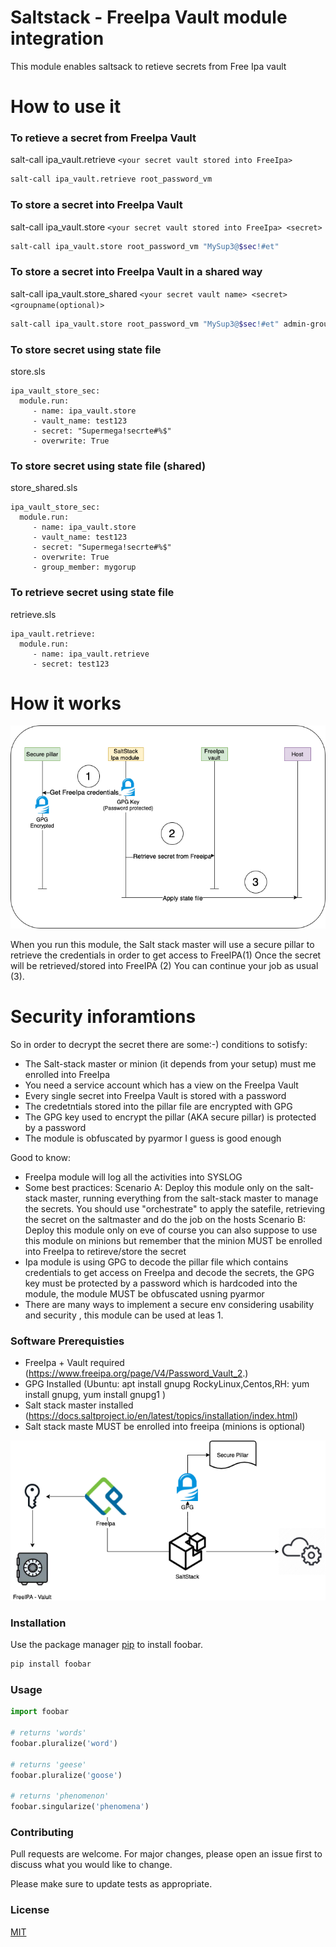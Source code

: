 
# Saltstack - FreeIpa Vault module integration
This module enables saltsack to retieve secrets from Free Ipa vault

# How to use it
### To retieve a secret from FreeIpa Vault
salt-call ipa_vault.retrieve  `<your secret vault stored into FreeIpa>`
```bash 
salt-call ipa_vault.retrieve root_password_vm
```
### To store a secret into FreeIpa Vault
salt-call ipa_vault.store  `<your secret vault stored into FreeIpa> <secret>`
```bash 
salt-call ipa_vault.store root_password_vm "MySup3@$sec!#et"
```
### To store a secret into FreeIpa Vault in a shared way
salt-call ipa_vault.store_shared  `<your secret vault name> <secret> <groupname(optional)>`
```bash 
salt-call ipa_vault.store root_password_vm "MySup3@$sec!#et" admin-group
```
### To store secret using state file 
store.sls
```
ipa_vault_store_sec:
  module.run:
     - name: ipa_vault.store
     - vault_name: test123
     - secret: "Supermega!secrte#%$"
     - overwrite: True
```
### To store secret using state file (shared) 
store_shared.sls
```
ipa_vault_store_sec:
  module.run:
     - name: ipa_vault.store
     - vault_name: test123
     - secret: "Supermega!secrte#%$"
     - overwrite: True
     - group_member: mygorup
```
### To retrieve secret using state file 
retrieve.sls
```
ipa_vault.retrieve:
  module.run:
     - name: ipa_vault.retrieve
     - secret: test123
```


# How it works
![alt text](https://github.com/ottacom/saltstack_ipa_vault/blob/main/doc/Workflow.drawio.png)

When you run this module, the Salt stack master will use a secure pillar to retrieve the credentials in order to get access to FreeIPA(1)
Once the secret will be retrieved/stored into FreeIPA (2) You can continue your job as usual (3).

# Security inforamtions
So in order to decrypt the secret there are some:-) conditions to sotisfy:
- The Salt-stack master or minion (it depends from your setup) must me enrolled into FreeIpa
- You need a service account which has a view on the FreeIpa Vault
- Every single secret into FreeIpa Vault is stored with a password
- The credetntials stored into the pillar file are encrypted with GPG
- The GPG key used to encrypt the pillar (AKA secure pillar) is protected by a password
- The module is obfuscated by pyarmor
I guess is good enough


Good to know:
- FreeIpa module will log all the activities into SYSLOG
- Some best practices: 
    Scenario A: Deploy this module only on the salt-stack master, running everything from the salt-stack master to manage the secrets. You should use "orchestrate" to apply the satefile, retrieving the secret on the saltmaster and do the job on the hosts
    Scenario B: Deploy this module only on eve
     of course you can also suppose to use this module on minions but remember that the minion MUST be enrolled into FreeIpa to retireve/store the secret
- Ipa module is using GPG to decode the pillar file which contains credentials to get access on FreeIpa and decode the secrets, the GPG key must be protected by a password which is hardcoded into the module, the module MUST be obfuscated usning pyarmor
- There are many ways to implement a secure env considering usability and security , this module can be used at leas
    1.





### Software Prerequisties
- FreeIpa + Vault required (https://www.freeipa.org/page/V4/Password_Vault_2.)
- GPG Installed (Ubuntu: apt install gnupg RockyLinux,Centos,RH: yum install gnupg, yum install gnupg1 )
- Salt stack master installed (https://docs.saltproject.io/en/latest/topics/installation/index.html)
- Salt stack maste MUST be enrolled into freeipa (minions is optional)
  
![alt text](https://github.com/ottacom/saltstack_ipa_vault/blob/main/doc/saltstack_ipa_valt.drawio.png)



### Installation

Use the package manager [pip](https://pip.pypa.io/en/stable/) to install foobar.

```bash
pip install foobar
```

### Usage

```python
import foobar

# returns 'words'
foobar.pluralize('word')

# returns 'geese'
foobar.pluralize('goose')

# returns 'phenomenon'
foobar.singularize('phenomena')
```

### Contributing
Pull requests are welcome. For major changes, please open an issue first to discuss what you would like to change.

Please make sure to update tests as appropriate.

### License
[MIT](https://choosealicense.com/licenses/mit/)
